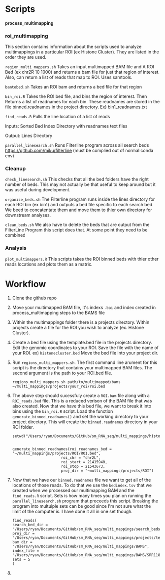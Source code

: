# Scripts

#### process_multimapping

### roi_multimapping
This section contains information about the scripts used to analyze multimappings in a particular ROI (ex Histone Cluster). They are listed in the order they are used.

`region_multi_mappers.sh`
Takes an input multimapped BAM file and A ROI Bed (ex chr2R 10 1000) and returns a 
bam file for just that region of interest. Also, can return a list of reads that map to ROI. Uses samtools.

`bamtobed.sh`
Takes an ROI bam and returns a bed file for that region

`bin_roi.R`
Takes the ROI bed file, and bins the region of interest. Then Returns a list of readnames for each bin. These readnames are stored in the file binned.readnames in the project directory. Ex) bin1_readnames.txt

`find_reads.R`
Pulls the line location of a list of reads 

Inputs: 
Sorted Bed Index 
Directory with readnames text files

Output:
Lines Directory


`parallel_linesearch.sh`
Runs Filterline program across all search beds https://github.com/miku/filterline (must be complied out of normal conda env)

### Cleanup 

`check_linesearch.sh`
This checks that all the bed folders have the right number of beds. This may not actually be that useful to keep around but it was useful during development.

`organize_beds.sh` 
The Filterline program runs inside the lines directory for each ROI bin (ex bin1) and outputs a bed file specific to each search bed. We beed to concatentate them and move them to thier own directory for downstream analyses. 

`clean_beds.sh` 
We also have to delete the beds that are output from the FilterLine Program this script does that. At some point they need to be combined 

### Analysis 

`plot_multimappers.R` 
This scripts takes the ROI binned beds with thier other reads locations and plots them as a matrix.


# Workflow 
1) Clone the github repo 

2) Move your multimapped BAM file, it's indexs `.bai` and index created in process_multimapping steps to the BAMS file

3) Within the multimappings folder there is a projects directory. Within projects create a file for the ROI you wish to analyze (ex. Histone Cluster). 

4) Create a bed file using the template.bed file in the projects directory. Edit the genomic coordinates to your ROI. Save the file with the name of your ROI. ex) `histonecluster.bed` Move the bed file into your project dir. 

5) Run `regions_multi_mappers.sh`. The first command line arument for this script is the directory that contains your multimapped BAM files. The second argument is the path to your ROI.bed file. 

    ````
    regions_multi_mappers.sh path/to/multimapped/bams ~/multi_mappings/projects/your_roi/roi.bed    

    ````
6) The above step should sucessfuly create a `ROI.bam` file along with a `ROI_reads.bed` file. This is a reduced verison of the BAM file that was also created. Now that we have this bed file, we want to break it into bins using the `bin_roi.R` script. Load the function `generate_binned_readnames()` and set the working directory to your project directory. This will create the `binned.readnames` directory in your ROI folder. 
    ````
    setwd("/Users/ryan/Documents/GitHub/sm_RNA_seq/multi_mappings/histone_cluster")
    
    
    generate_binned_readnames(roi_readnames_bed = "~/multi_mappings/projects/ROI/ROI.bed",
                          roi_chr = "chr2L", 
                          roi_start = 21415940, 
                          roi_stop = 21543673, 
                          proj_dir = "~multi_mappings/projects/ROI")
    ````
    
7) Now that we have our `binned.readnames` file we want to get all of the locations of those reads. To do that we use the `bedindex.tsv` that we created when we processed our multimapping BAM and the `find_reads.R` script. Sets is how many times you plan on running the `parallel_linesearch.sh` program that proceeds this script. Breaking the program into multuiple sets can be good since I'm not sure what the limit of the computer is. I have done it all in one set though. 

    ````
    find_reads( 
    search_bed_dir = "/Users/ryan/Documents/GitHub/sm_RNA_seq/multi_mappings/search_beds/",
    proj_dir = "/Users/ryan/Documents/GitHub/sm_RNA_seq/multi_mappings/projects/testing", 
    bam_dir = "/Users/ryan/Documents/GitHub/sm_RNA_seq/multi_mappings/BAMS",
    index_file = "/Users/ryan/Documents/GitHub/sm_RNA_seq/multi_mappings/BAMS/SRR1187947_mapped_verysensitive_local.mapped_sorted.bedindex.tsv", 
    sets = 5 
    )

    ````

8) 



